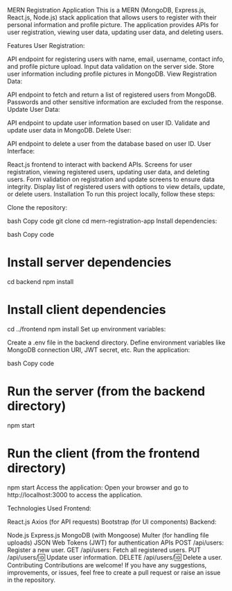 MERN Registration Application
This is a MERN (MongoDB, Express.js, React.js, Node.js) stack application that allows users to register with their personal information and profile picture. The application provides APIs for user registration, viewing user data, updating user data, and deleting users.

Features
User Registration:

API endpoint for registering users with name, email, username, contact info, and profile picture upload.
Input data validation on the server side.
Store user information including profile pictures in MongoDB.
View Registration Data:

API endpoint to fetch and return a list of registered users from MongoDB.
Passwords and other sensitive information are excluded from the response.
Update User Data:

API endpoint to update user information based on user ID.
Validate and update user data in MongoDB.
Delete User:

API endpoint to delete a user from the database based on user ID.
User Interface:

React.js frontend to interact with backend APIs.
Screens for user registration, viewing registered users, updating user data, and deleting users.
Form validation on registration and update screens to ensure data integrity.
Display list of registered users with options to view details, update, or delete users.
Installation
To run this project locally, follow these steps:

Clone the repository:

bash
Copy code
git clone <repository-url>
cd mern-registration-app
Install dependencies:

bash
Copy code
# Install server dependencies
cd backend
npm install

# Install client dependencies
cd ../frontend
npm install
Set up environment variables:

Create a .env file in the backend directory.
Define environment variables like MongoDB connection URI, JWT secret, etc.
Run the application:

bash
Copy code
# Run the server (from the backend directory)
npm start

# Run the client (from the frontend directory)
npm start
Access the application:
Open your browser and go to http://localhost:3000 to access the application.

Technologies Used
Frontend:

React.js
Axios (for API requests)
Bootstrap (for UI components)
Backend:

Node.js
Express.js
MongoDB (with Mongoose)
Multer (for handling file uploads)
JSON Web Tokens (JWT) for authentication
APIs
POST /api/users: Register a new user.
GET /api/users: Fetch all registered users.
PUT /api/users/:id: Update user information.
DELETE /api/users/:id: Delete a user.
Contributing
Contributions are welcome! If you have any suggestions, improvements, or issues, feel free to create a pull request or raise an issue in the repository.

